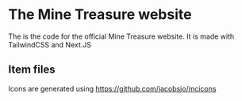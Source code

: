 # The Mine Treasure website

The is the code for the official Mine Treasure website. It is made with TailwindCSS and Next.JS

## Item files

Icons are generated using https://github.com/jacobsjo/mcicons
